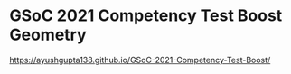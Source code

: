 # GSoC 2021 Competency Test Boost Geometry
https://ayushgupta138.github.io/GSoC-2021-Competency-Test-Boost/
